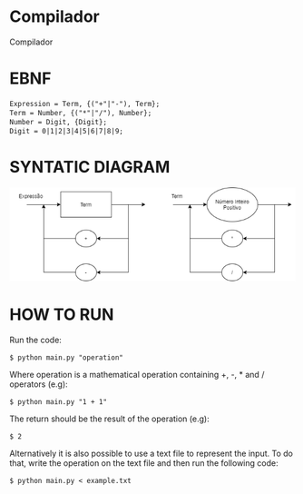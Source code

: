 # Compilador
Compilador

# EBNF

    Expression = Term, {("+"|"-"), Term};
    Term = Number, {("*"|"/"), Number};
    Number = Digit, {Digit};
    Digit = 0|1|2|3|4|5|6|7|8|9;

# SYNTATIC DIAGRAM

![Alt text](Diagrama_Sintatico.png)

# HOW TO RUN

Run the code:

    $ python main.py "operation"

Where operation is a mathematical operation containing +, -, * and / operators (e.g):

    $ python main.py "1 + 1"

The return should be the result of the operation (e.g):

    $ 2

Alternatively it is also possible to use a text file to represent the input. To do that,
write the operation on the text file and then run the following code:

    $ python main.py < example.txt
